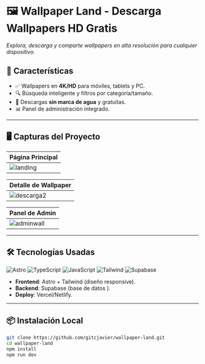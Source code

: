 # 🖼️ Wallpaper Land - Descarga Wallpapers HD Gratis 

*Explora, descarga y comparte wallpapers en alta resolución para cualquier dispositivo.*

## 🌟 Características
- ✅ Wallpapers en **4K/HD** para móviles, tablets y PC.  
- 🔍 Búsqueda inteligente y filtros por categoría/tamaño.  
- 🚀 Descargas **sin marca de agua** y gratuitas.  
- 📊 Panel de administración integrado.  



---


## 🖥️ Capturas del Proyecto




| **Página Principal** |
|----------------------|
| ![landing](https://github.com/user-attachments/assets/0236f50c-4b6e-4ffa-8e0a-83f945cfe39a) | 

| **Detalle de Wallpaper** |
|--------------------------|
| ![descarga2](https://github.com/user-attachments/assets/78fd181a-147e-4782-a4fa-a1529ee8883b) |

| **Panel de Admin** |
|--------------------------|
| ![adminwall](https://github.com/user-attachments/assets/494df1a5-d308-455a-bf57-7042f34ca1f9) |

---

## 🛠️ Tecnologías Usadas  
<div align="left">  
  <img src="https://img.shields.io/badge/Astro-FF5D01?style=for-the-badge&logo=astro&logoColor=white" alt="Astro">  
  <img src="https://img.shields.io/badge/TypeScript-3178C6?style=for-the-badge&logo=typescript&logoColor=white" alt="TypeScript">  
  <img src="https://img.shields.io/badge/JavaScript-F7DF1E?style=for-the-badge&logo=javascript&logoColor=black" alt="JavaScript">  
  <img src="https://img.shields.io/badge/Tailwind_CSS-38B2AC?style=for-the-badge&logo=tailwind-css&logoColor=white" alt="Tailwind">  
  <img src="https://img.shields.io/badge/Supabase-3ECF8E?style=for-the-badge&logo=supabase&logoColor=white" alt="Supabase">  
</div>  

- **Frontend**: Astro + Tailwind (diseño responsive).  
- **Backend**: Supabase (base de datos ).  
- **Deploy**: Vercel/Netlify.  

---

## 📦 Instalación Local  
```bash
git clone https://github.com/gitcjavier/wallpaper-land.git
cd wallpaper-land
npm install
npm run dev
